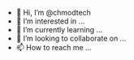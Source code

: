 - 👋 Hi, I’m @chmodtech
- 👀 I’m interested in ...
- 🌱 I’m currently learning ...
- 💞️ I’m looking to collaborate on ...
- 📫 How to reach me ...

<!---
chmodtech/chmodtech is a ✨ special ✨ repository because its `README.md` (this file) appears on your GitHub profile.
You can click the Preview link to take a look at your changes.
--->
